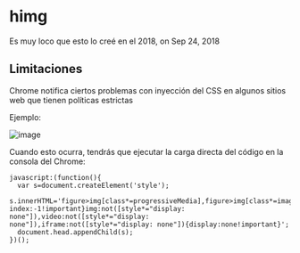 # himg

Es muy loco que esto lo creé en el 2018, on Sep 24, 2018

## Limitaciones

Chrome notifica ciertos problemas con inyección del CSS en algunos sitios web que tienen políticas estrictas

Ejemplo:

![image](https://github.com/user-attachments/assets/d68ed390-30a2-40ec-a965-26da29a7681c)

Cuando esto ocurra, tendrás que ejecutar la carga directa del código en la consola del Chrome:

```JS
javascript:(function(){
  var s=document.createElement('style');
  s.innerHTML='figure>img[class*=progressiveMedia],figure>img[class*=image],div[class*=progressiveMedia],div[class*=widget],img,img.block,video,iframe{display:none!important}.lightbox,.thumbBlock{z-index:-1!important}img:not([style*="display: none"]),video:not([style*="display: none"]),iframe:not([style*="display: none"]){display:none!important}';
  document.head.appendChild(s);
})();


```
